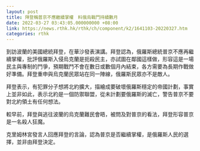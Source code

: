 ```yaml
---
layout: post
title: 拜登稱普京不應繼續掌權　料俄烏戰鬥持續數月
date: 2022-03-27 03:43:05.000000000 +08:00
link: https://news.rthk.hk/rthk/ch/component/k2/1641103-20220327.htm
categories: rthk
---
```


到訪波蘭的美國總統拜登，在華沙發表演講。拜登認為，俄羅斯總統普京不應再繼續掌權，批評俄羅斯入侵烏克蘭是扼殺民主，亦試圖在鄰國這樣做，形容這是一場民主與專制的鬥爭，預期戰鬥不會在數日或數個月內結束，各方需要為長期作戰做好準備。拜登重申與烏克蘭民眾站在同一陣線，俄羅斯民眾亦不是敵人。

拜登表示，有犯罪分子想將北約擴大，描繪成要破壞俄羅斯穩定的帝國計劃，事實上並非如此，表示北約是一個防禦聯盟，從未計劃要俄羅斯的滅亡，警告普京不要對北約領土有任何想法。

較早前，拜登與逃往波蘭的烏克蘭難民會晤，被問及對普京的看法，拜登形容普京是一名殺人狂魔。

克里姆林宮發言人回應拜登的言論，認為普京是否繼續掌權，是俄羅斯人民的選擇，並非由拜登決定。
